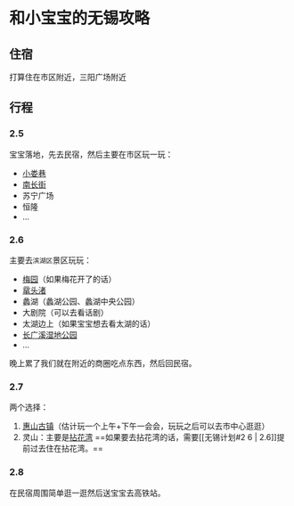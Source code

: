 # 和小宝宝的无锡攻略

## 住宿
打算住在市区附近，三阳广场附近

## 行程
### 2.5
宝宝落地，先去民宿，然后主要在市区玩一玩：
- [小娄巷](https://www.meituan.com/zhoubianyou/85686069/)
- [南长街](https://www.meituan.com/zhoubianyou/90762001/)
- 苏宁广场
- 恒隆
- ...

### 2.6
主要去`滨湖区`景区玩玩：
- [梅园](https://www.meituan.com/zhoubianyou/90496/)（如果梅花开了的话）
- [鼋头渚](https://www.meituan.com/zhoubianyou/854574/)
- 蠡湖（蠡湖公园、蠡湖中央公园）
- 大剧院（可以去看话剧）
- 太湖边上（如果宝宝想去看太湖的话）
- [长广溪湿地公园](https://www.meituan.com/zhoubianyou/857027/)
- ...

晚上累了我们就在附近的商圈吃点东西，然后回民宿。

### 2.7
两个选择：
1. [惠山古镇](https://www.meituan.com/zhoubianyou/856903/)（估计玩一个上午+下午一会会，玩玩之后可以去市中心逛逛）
2. 灵山：主要是[拈花湾](https://www.meituan.com/zhoubianyou/4473622/)
==如果要去拈花湾的话，需要[[无锡计划#2 6 | 2.6]]提前过去住在拈花湾。==

### 2.8
在民宿周围简单逛一逛然后送宝宝去高铁站。


